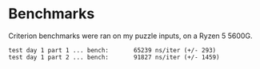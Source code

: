 # Benchmarks

Criterion benchmarks were ran on my puzzle inputs, on a Ryzen 5 5600G.

```text
test day 1 part 1 ... bench:       65239 ns/iter (+/- 293)
test day 1 part 2 ... bench:       91827 ns/iter (+/- 1459)
```
